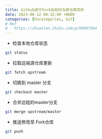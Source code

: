 ```yaml
---
title: Github进行fork后如何与原仓库同步
date: 2023-06-12 08:32:00 +0800
categories: [Uncategories, Git]
# Ref
# - https://zhuanlan.zhihu.com/p/89607964
---
```




- 检查本地仓库状态

``` bash
git status
```

- 拉取远端源仓库更新

``` bash
git fetch upstream
```

- 切换到 master 分支

``` bash
git checkout master
```

- 合并远程的master分支

``` bash
git merge upstream/master
```

- 推送修改至 Fork仓库

``` bash
git push
```

